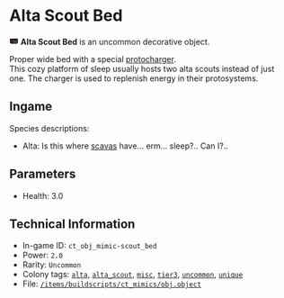 # Alta Scout Bed

<img src="https://raw.githubusercontent.com/Ceterai/Enternia/main/objects/alta/eds/decorative/table/icon.png" alt="Alta Scout Bed icon" loading="lazy" height="16px" width="auto" /> **Alta Scout Bed** is an uncommon decorative object.

Proper wide bed with a special [protocharger](https://ceterai.github.io/MyEnternia/Wiki/protocharger).  
This cozy platform of sleep usually hosts two alta scouts instead of just one. The charger is used to replenish energy in their protosystems.

## Ingame

Species descriptions:

- Alta: Is this where [scavas](https://ceterai.github.io/MyEnternia/Wiki/scavas) have... erm... sleep?.. Can I?..

## Parameters

- Health: 3.0

## Technical Information

- In-game ID: `ct_obj_mimic-scout_bed`
- Power: `2.0`
- Rarity: `Uncommon`
- Colony tags: [`alta`](https://ceterai.github.io/MyEnternia/Wiki/Tags/Alta), [`alta_scout`](https://ceterai.github.io/MyEnternia/Wiki/Tags/AltaScout), [`misc`](https://ceterai.github.io/MyEnternia/Wiki/Tags/Misc), [`tier3`](https://ceterai.github.io/MyEnternia/Wiki/Tags/Tier3), [`uncommon`](https://ceterai.github.io/MyEnternia/Wiki/Tags/Uncommon), [`unique`](https://ceterai.github.io/MyEnternia/Wiki/Tags/Unique)
- File: [`/items/buildscripts/ct_mimics/obj.object`](https://github.com/Ceterai/Enternia/blob/main/items/buildscripts/ct_mimics/obj.object)
